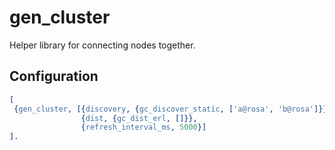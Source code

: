 gen_cluster
=====

Helper library for connecting nodes together.

## Configuration

```erlang
[
 {gen_cluster, [{discovery, {gc_discover_static, ['a@rosa', 'b@rosa']}},
                {dist, {gc_dist_erl, []}},
                {refresh_interval_ms, 5000}]
].
```

